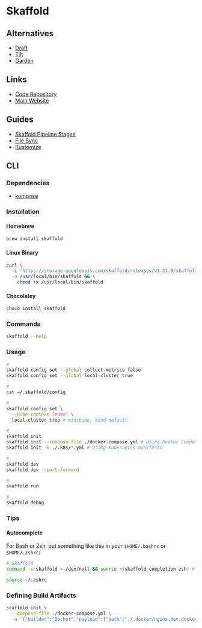 # Skaffold

<!--
https://github.com/khaman1/k8s-services
-->

## Alternatives

- [Draft](https://draft.sh)
- [Tilt](https://tilt.dev)
- [Garden](/garden.md)

## Links

- [Code Repository](https://github.com/GoogleContainerTools/skaffold)
- [Main Website](https://skaffold.dev/)

## Guides

- [Skaffold Pipeline Stages](https://skaffold.dev/docs/pipeline-stages/)
- [File Sync](https://skaffold.dev/docs/pipeline-stages/filesync/)
- [Kustomize](https://skaffold.dev/docs/pipeline-stages/deployers/kustomize/)

## CLI

### Dependencies

- [kompose](/kompose.md)

### Installation

#### Homebrew

```sh
brew install skaffold
```

#### Linux Binary

```sh
curl \
  -L 'https://storage.googleapis.com/skaffold/releases/v1.31.0/skaffold-linux-amd64' \
  -o /usr/local/bin/skaffold && \
    chmod +x /usr/local/bin/skaffold
```

#### Chocolatey

```sh
choco install skaffold
```

### Commands

```sh
skaffold --help
```

### Usage

```sh
#
skaffold config set --global collect-metrics false
skaffold config set --global local-cluster true

#
cat ~/.skaffold/config

#
skaffold config set \
  --kube-context [name] \
  local-cluster true # minikube, kind-default

#
skaffold init
skaffold init --compose-file ./docker-compose.yml # Using Docker Compose file
skaffold init -k ./.k8s/*.yml # Using Kubernetes manifests

#
skaffold dev
skaffold dev --port-forward

#
skaffold run

#
skaffold debug
```

### Tips

#### Autocomplete

For Bash or Zsh, put something like this in your `$HOME/.bashrc` or `$HOME/.zshrc`:

```sh
# Skaffold
command -v skaffold > /dev/null && source <(skaffold completion zsh) # bash
```

```sh
source ~/.zshrc
```

### Defining Build Artifacts

```sh
scaffold init \
  --compose-file ./docker-compose.yml \
  -a '{"builder":"Docker","payload":{"path":"./.docker/nginx.dev.dockerfile"},"image":"docker.io/library/nginx-jumpstart:latest"}'
```
